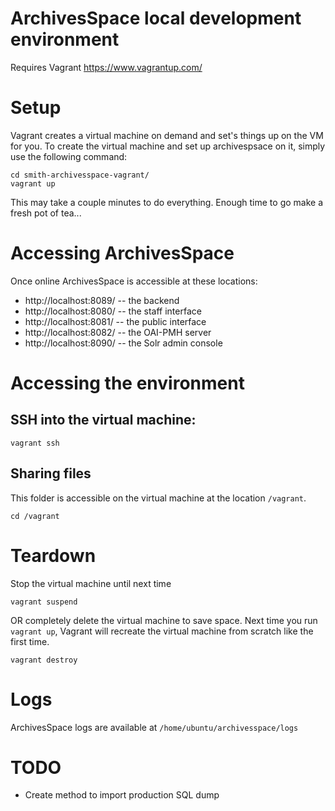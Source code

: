 # ArchivesSpace local development environment
Requires Vagrant https://www.vagrantup.com/

# Setup
Vagrant creates a virtual machine on demand and set's things up on the VM for you. To create the virtual machine and set up archivespsace on it, simply use the following command:
```
cd smith-archivesspace-vagrant/
vagrant up
```
This may take a couple minutes to do everything. Enough time to go make a fresh pot of tea...

# Accessing ArchivesSpace
Once online ArchivesSpace is accessible at these locations:
- http://localhost:8089/ -- the backend
- http://localhost:8080/ -- the staff interface
- http://localhost:8081/ -- the public interface
- http://localhost:8082/ -- the OAI-PMH server
- http://localhost:8090/ -- the Solr admin console

# Accessing the environment
## SSH into the virtual machine:
```
vagrant ssh
```

## Sharing files
This folder is accessible on the virtual machine at the location ```/vagrant```.
```
cd /vagrant
```

# Teardown
Stop the virtual machine until next time
```
vagrant suspend
```

OR completely delete the virtual machine to save space. Next time you run ```vagrant up```, Vagrant will recreate the virtual machine from scratch like the first time.
```
vagrant destroy
```

# Logs
ArchivesSpace logs are available at ```/home/ubuntu/archivesspace/logs```

# TODO
- Create method to import production SQL dump
